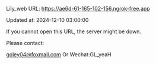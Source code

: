 Lily_web URL: https://ae6d-61-165-102-156.ngrok-free.app

Updated at: 2024-12-10 03:00:00

If you cannot open this URL, the server might be down.

Please contact: 

goley04@foxmail.com Or Wechat:GL_yeaH